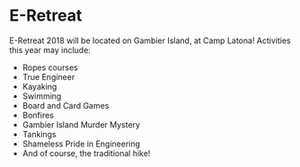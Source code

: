 # E-Retreat

E-Retreat 2018 will be located on Gambier Island, at Camp Latona! Activities this year may include:
- Ropes courses
- True Engineer
- Kayaking
- Swimming
- Board and Card Games
- Bonfires
- Gambier Island Murder Mystery
- Tankings
- Shameless Pride in Engineering
- And of course, the traditional hike!



